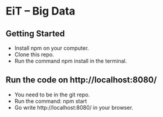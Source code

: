 # EiT – Big Data

## Getting Started
* Install npm on your computer.
* Clone this repo.
* Run the command npm install in the terminal.

## Run the code on http://localhost:8080/ 
* You need to be in the git repo.
* Run the command: npm start
* Go write http://localhost:8080/ in your browser.
